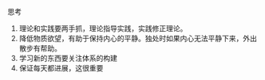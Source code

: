 思考
1.  理论和实践要两手抓，理论指导实践，实践修正理论。
2. 降低物质欲望，有助于保持内心的平静。独处时如果内心无法平静下来，外出散步有帮助。
3. 学习新的东西要关注体系的构建
4. 保证每天都进展，这很重要
